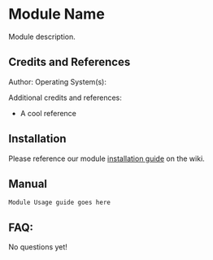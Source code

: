 # Module Name

Module description.

## Credits and References

Author: 
Operating System(s): 

Additional credits and references:
* A cool reference

## Installation

Please reference our module [installation guide](https://github.com/scythe-io/community-modules/wiki) on the wiki.

##  Manual

```
Module Usage guide goes here
```

## FAQ:

No questions yet!
